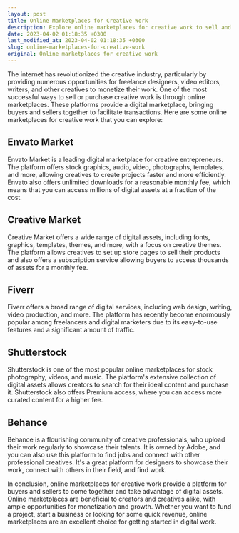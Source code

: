 ```yaml
---
layout: post
title: Online Marketplaces for Creative Work
description: Explore online marketplaces for creative work to sell and buy digital assets including graphics, audio, video, photographs, templates, and more.
date: 2023-04-02 01:18:35 +0300
last_modified_at: 2023-04-02 01:18:35 +0300
slug: online-marketplaces-for-creative-work
original: Online marketplaces for creative work
---
```

The internet has revolutionized the creative industry, particularly by providing numerous opportunities for freelance designers, video editors, writers, and other creatives to monetize their work. One of the most successful ways to sell or purchase creative work is through online marketplaces. These platforms provide a digital marketplace, bringing buyers and sellers together to facilitate transactions. Here are some online marketplaces for creative work that you can explore:

## Envato Market

Envato Market is a leading digital marketplace for creative entrepreneurs. The platform offers stock graphics, audio, video, photographs, templates, and more, allowing creatives to create projects faster and more efficiently. Envato also offers unlimited downloads for a reasonable monthly fee, which means that you can access millions of digital assets at a fraction of the cost.

## Creative Market

Creative Market offers a wide range of digital assets, including fonts, graphics, templates, themes, and more, with a focus on creative themes. The platform allows creatives to set up store pages to sell their products and also offers a subscription service allowing buyers to access thousands of assets for a monthly fee.

## Fiverr

Fiverr offers a broad range of digital services, including web design, writing, video production, and more. The platform has recently become enormously popular among freelancers and digital marketers due to its easy-to-use features and a significant amount of traffic. 

## Shutterstock

Shutterstock is one of the most popular online marketplaces for stock photography, videos, and music. The platform's extensive collection of digital assets allows creators to search for their ideal content and purchase it. Shutterstock also offers Premium access, where you can access more curated content for a higher fee.

## Behance

Behance is a flourishing community of creative professionals, who upload their work regularly to showcase their talents. It is owned by Adobe, and you can also use this platform to find jobs and connect with other professional creatives. It's a great platform for designers to showcase their work, connect with others in their field, and find work.

In conclusion, online marketplaces for creative work provide a platform for buyers and sellers to come together and take advantage of digital assets. Online marketplaces are beneficial to creators and creatives alike, with ample opportunities for monetization and growth. Whether you want to fund a project, start a business or looking for some quick revenue, online marketplaces are an excellent choice for getting started in digital work.
